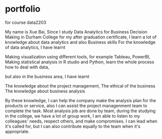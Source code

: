 # portfolio
for course data2203


My name is Xue Bai, Since I study Data Analytics for Business Decision Making in Durham College
for my after graduation certificate, I learn a lot of knowledge about data analytics and also 
Business skills
For the knowledge of data analytics, I have learnt

Making visualization using different tools, for example Tableau, PowerBI, 
Making statistical analysis in R studio and Python, 
learn the whole process how to deal with data, 

but also in the business area, I have learnt

The knowledge about the project management, 
The ethical of the business
The knowledge about business analysis

By these knowledge, I can help the company make the analysis plan for the products or service, also I can assist the project managenment team to complete the task.
Most analysis job are done by team, during the studying in the college, we have a lot of group work, I am able to listen to my colleagues' needs, respect others, and make compromises. I can lead when it's called for, but I can also contribute equally to the team when it's appropriate.
